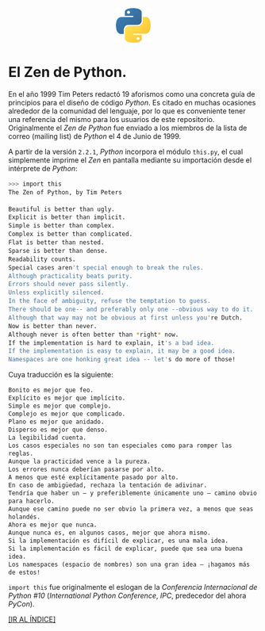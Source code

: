 <div align = "center">
    <img src = "imagenes/logo_python.jpeg" />
</div>

# El Zen de Python.

En el año 1999 Tim Peters redactó 19 aforismos como una concreta guía de principios para el diseño de código *Python*. Es citado en muchas ocasiones alrededor de la comunidad del lenguaje, por lo que es conveniente tener una referencia del mismo para los usuarios de este repositorio. Originalmente el *Zen de Python* fue enviado a los miembros de la lista de correo (mailing list) de *Python* el 4 de Junio de 1999.

A partir de la versión `2.2.1`, *Python* incorpora el módulo `this.py`, el cual simplemente imprime el *Zen* en pantalla mediante su importación desde el intérprete de *Python*:

```bash
>>> import this
The Zen of Python, by Tim Peters

Beautiful is better than ugly.
Explicit is better than implicit.
Simple is better than complex.
Complex is better than complicated.
Flat is better than nested.
Sparse is better than dense.
Readability counts.
Special cases aren't special enough to break the rules.
Although practicality beats purity.
Errors should never pass silently.
Unless explicitly silenced.
In the face of ambiguity, refuse the temptation to guess.
There should be one-- and preferably only one --obvious way to do it.
Although that way may not be obvious at first unless you're Dutch.
Now is better than never.
Although never is often better than *right* now.
If the implementation is hard to explain, it's a bad idea.
If the implementation is easy to explain, it may be a good idea.
Namespaces are one honking great idea -- let's do more of those!
```
Cuya traducción es la siguiente:

```
Bonito es mejor que feo.
Explícito es mejor que implícito.
Simple es mejor que complejo.
Complejo es mejor que complicado.
Plano es mejor que anidado.
Disperso es mejor que denso.
La legibilidad cuenta.
Los casos especiales no son tan especiales como para romper las reglas.
Aunque la practicidad vence a la pureza.
Los errores nunca deberían pasarse por alto.
A menos que esté explícitamente pasado por alto.
En caso de ambigüedad, rechaza la tentación de adivinar.
Tendría que haber un — y preferiblemente únicamente uno — camino obvio para hacerlo.
Aunque ese camino puede no ser obvio la primera vez, a menos que seas holandés.
Ahora es mejor que nunca.
Aunque nunca es, en algunos casos, mejor que ahora mismo.
Si la implementación es difícil de explicar, es una mala idea.
Si la implementación es fácil de explicar, puede que sea una buena idea.
Los namespaces (espacio de nombres) son una gran idea — ¡hagamos más de estos!
```
`import this` fue originalmente el eslogan de la *Conferencia Internacional de Python #10* (*International Python Conference*, *IPC*, predecedor del ahora *PyCon*).

<a href = "https://github.com/ejdecena/tutorial_python">[IR AL ÍNDICE]</a>